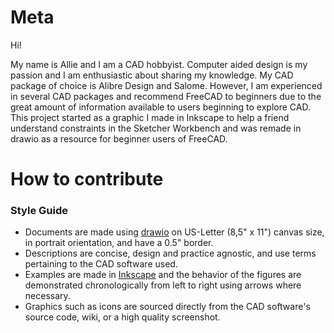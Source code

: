 # Meta

Hi!

My name is Allie and I am a CAD hobbyist. Computer aided design is my passion and I am enthusiastic about sharing my knowledge. My CAD package of choice is Alibre Design and Salome. However, I am experienced in several CAD packages and recommend FreeCAD to beginners due to the great amount of information available to users beginning to explore CAD. This project started as a graphic I made in Inkscape to help a friend understand constraints in the Sketcher Workbench and was remade in drawio as a resource for beginner users of FreeCAD.



# How to contribute
### Style Guide
+ Documents are made using [drawio](https://www.diagrams.net/) on US-Letter (8,5" x 11") canvas size, in portrait orientation, and have a 0.5" border.
+ Descriptions are concise, design and practice agnostic, and use terms pertaining to the CAD software used.
+ Examples are made in [Inkscape](https://inkscape.org/) and the behavior of the figures are demonstrated chronologically from left to right using arrows where necessary.
+ Graphics such as icons are sourced directly from the CAD software's source code, wiki, or a high quality screenshot.